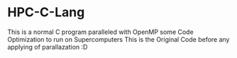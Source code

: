 # HPC-C-Lang
This is a normal C program paralleled with OpenMP some Code Optimization to run on Supercomputers 
This is the Original Code before any applying of parallazation :D
